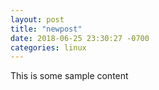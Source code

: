 ```yaml
---
layout: post
title: "newpost"
date: 2018-06-25 23:30:27 -0700
categories: linux
---
```


This is some sample content

